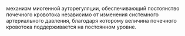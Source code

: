 механизм миогенной ауторегуляции, обеспечивающий постоянство почечного кро­вотока независимо от изменения системного артериального давления, благодаря которому величина почечного кровотока поддерживается на постоянном уровне.